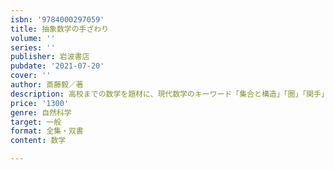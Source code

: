 ```yaml
---
isbn: '9784000297059'
title: 抽象数学の手ざわり
volume: ''
series: ''
publisher: 岩波書店
pubdate: '2021-07-20'
cover: ''
author: 斎藤毅／著
description: 高校までの数学を題材に、現代数学のキーワード「集合と構造」「圏」「関手」「線形代数」などを解説。
price: '1300'
genre: 自然科学
target: 一般
format: 全集・双書
content: 数学

---
```

